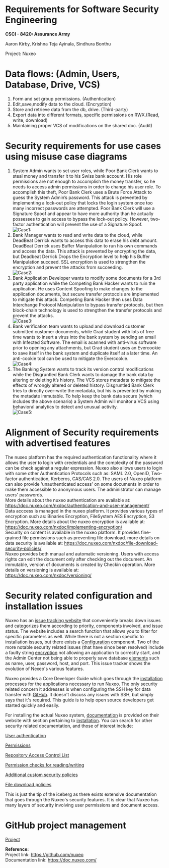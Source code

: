# Requirements for Software Security Engineering
**CSCI - 8420:  Assurance Army**

Aaron Kirby, Krishna Teja Ayinala, Sindhura Bonthu   </br>

Project: Nuxeo

# Data flows: (Admin, Users, Database, Drive, VCS)

1) Form and set group permissions. (Authentication)
2) Edit,save,modify data to the cloud. (Encryption) 
3) Store and retrieve data from the db, drive. (Third-party)
4) Export data into different formats, specific permissions on RWX.(Read, write, download)
5) Maintaining proper VCS of modifications on the shared doc. (Audit)


# Security requirements for use cases using misuse case diagrams

1) System Admin wants to set user roles, while Poor Bank Clerk wants to steal money and transfer it to his Swiss bank account. His role permissions are not enough to accomplish the money transfer, so he needs to access admin permissions in order to change his user role. To accomplish this theft, Poor Bank Clerk uses a Brute Force Attack to guess the System Admin’s password. This attack is prevented by implementing a lock-out policy that locks the login system once too many incorrect passwords are attempted. Poor Bank Clerk will use a Signature Spoof and appear to have more authority than he actually possesses to gain access to bypass the lock-out policy. However, two-factor authentication will prevent the use of a Signature Spoof. <br>
![Case1:](https://github.com/kteja-ayinala/SW-Assurance-Term-Project/blob/master/Misuse%20case%20diagrams/case1.png)
2) Bank Manager wants to read and write data to the cloud, while DeadBeat Derrick wants to access this data to erase his debt amount. DeadBeat Derrick uses Buffer Manipulation to run his own commands and access the data. This attack is prevented by encrypting the data, but Deadbeat Derrick Drops the Encryption level to help his Buffer Manipulation succeed. SSL encryption is used to strengthen the encryption and prevent the attacks from succeeding.</br>
![Case2:](https://github.com/kteja-ayinala/SW-Assurance-Term-Project/blob/master/Misuse%20case%20diagrams/case2.png)
3) Bank Application Developer wants to modify some documents for a 3rd party application while the Competing Bank Hacker wants to ruin the application. He uses Content Spoofing to make changes to the application documents, but secure transfer protocols are implemented to mitigate this attack. Competing Bank Hacker then uses Data Interchange Protocol Manipulation to bypass transfer protocols, but then block-chain technology is used to strengthen the transfer protocols and prevent the attacks.</br>
![Case3:](https://github.com/kteja-ayinala/SW-Assurance-Term-Project/blob/master/Misuse%20case%20diagrams/case3.png)
4) Bank verification team wants to upload and download customer submitted customer documents, while Grad student with lots of free time wants to insert a virus into the bank system by sending an email with Infected Software. The email is acanned with anti-virus software prior to opening any attachments, but Grad student uses an Evercookie to save itself in the bank system and duplicate itself at a later time. An anti-cookie tool can be used to mitigate the Evercookie. </br>
![Case4:](https://github.com/kteja-ayinala/SW-Assurance-Term-Project/blob/master/Misuse%20case%20diagrams/case4.png)
5) The Banking System wants to track its version control modifications while the Disgruntled Bank Clerk wants to damage the bank data by altering or deleting it’s history. The VCS stores metadata to mitigate the effects of wrongly altered or deleted history. Disgruntled Bank Clerk tries to directly over-write the metadata, but his is prevented by making the metadate immutable. To help keep the bank data secure (which includes the above scenario) a System Admin will monitor a VCS using behavioral analytics to detect and unusual activity. </br>
![Case5:](https://github.com/kteja-ayinala/SW-Assurance-Term-Project/blob/master/Misuse%20case%20diagrams/case5.png)


# Alignment of Security requirements with advertised features

The nuxeo platform has the required authentication functionality where it allows the user to login with credentials and the complexity of the password can be check against a regular expression. Nuxeo also allows users to login with some other Authentication Protocols such as: SAML 2.0, OpenID, Two-factor authentication, Kerberos, CAS/CAS 2.0. The users of Nuxeo platform can also provide 'unauthenticated access' on some documents in order to make them accessible to anonymous users. The administrator can manage users' passwords.<br/>
More details about the nuxeo authentication are available at:
https://doc.nuxeo.com/nxdoc/authentication-and-user-management/  </br> 
Data acccess is managed in the nuxeo platform. It provides various types of encryption such as: Binaries Encryption, FileSystem AES Encryption, S3 Encryption. More details about the nuxeo encryption is available at:</br>
https://doc.nuxeo.com/nxdoc/implementing-encryption/</br>
Security on content is available in the nuxeo platform. It provides fine-grained file permissions such as preventing file download. more details on data security is available at: 
https://doc.nuxeo.com/nxdoc/file-download-security-policies/  </br> 
Nuxeo provides both manual and automatic versioning. Users with access rights can edit the document only after checking out the document. An immutable, version of documents is created by Checkin operation. More details on versioning is available at: </br> https://doc.nuxeo.com/nxdoc/versioning/  </br> 

# Security related configuration and installation issues

Nuxeo has an [issue tracking website](https://jira.nuxeo.com/browse/NXP/?selectedTab=com.atlassian.jira.jira-projects-plugin:issues-panel) that conveniently breaks down issues and categorizes them according to priority, components involved, and issue status. The website includes a search function that allows you to filter for specific parameters as well. While there is not a section specific to installation issues, but there exists a [Configuration](https://jira.nuxeo.com/browse/NXP-17648?jql=project%20%3D%20NXP%20AND%20resolution%20%3D%20Unresolved%20AND%20component%20%3D%20Configuration%20ORDER%20BY%20priority%20DESC) component. Two of the more notable security related issues (that have since been resolved) include a faulty string [encryption](https://jira.nuxeo.com/browse/NXP-25257) not allowing an application to correctly start, and the Admin Center not being able to properly save database [elements](https://jira.nuxeo.com/browse/NXP-6816) such as name, user, password, host, and port. This issue tracker shows the evolution of Nexeo's various features.

Nuxeo provides a Core Developer Guide which goes through the [installation](https://doc.nuxeo.com/corg/) processes for the applications necessary to run Nuxeo. The only security related concern it addresses is when configuring the SSH key for data transfer with [GitHub](https://doc.nuxeo.com/corg/installing-git/). It doesn't discuss any issues with SSH, but simply says that it's required. This guide is to help open source developers get started quickly and easily.

For installing the actual Nuxeo system, [documentation](https://doc.nuxeo.com/) is provided on their website with section pertaining to [installation](https://doc.nuxeo.com/nxdoc/installation/). You can search for other security related documentation, and those of interest include:

[User authentication](https://doc.nuxeo.com/nxdoc/authentication-and-user-management/)

[Permissions](https://doc.nuxeo.com/nxdoc/security/)

[Repository Access Control List](https://doc.nuxeo.com/nxdoc/acls/)

[Permission checks for reading/writing](https://doc.nuxeo.com/nxdoc/nuxeo-security-system/)

[Additional custom security policies](https://doc.nuxeo.com/nxdoc/security-policy-service/)

[File download policies](https://doc.nuxeo.com/nxdoc/file-download-security-policies/)

This is just the tip of the iceberg as there exists extensive documentation that goes through the Nuxeo's security features. It is clear that Nuxeo has many layers of security involving user permissions and document access.

# GitHub project management

[Project](https://github.com/kteja-ayinala/SW-Assurance-Term-Project/projects/2)


**Reference:** </br>
Project link: https://github.com/nuxeo </br> 
Documentation link: https://doc.nuxeo.com/

